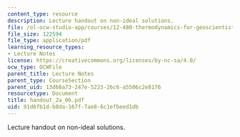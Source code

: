 ```yaml
---
content_type: resource
description: Lecture handout on non-ideal solutions.
file: /ol-ocw-studio-app/courses/12-480-thermodynamics-for-geoscientists-fall-2006/91d6fb1db8da167f7ae86c1efbeed1db_handout_2a_06.pdf
file_size: 122594
file_type: application/pdf
learning_resource_types:
- Lecture Notes
license: https://creativecommons.org/licenses/by-nc-sa/4.0/
ocw_type: OCWFile
parent_title: Lecture Notes
parent_type: CourseSection
parent_uid: 13d68a73-247e-5223-26c6-a5506c2e8176
resourcetype: Document
title: handout_2a_06.pdf
uid: 91d6fb1d-b8da-167f-7ae8-6c1efbeed1db
---
```

Lecture handout on non-ideal solutions.